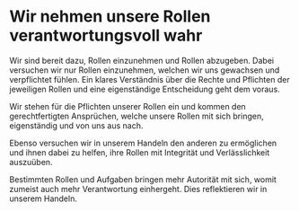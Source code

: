 ﻿<!---
   NAME - The NAME of this project is:
ethos

  FILE - The FILENAME of the current file is:
/v6a3.md

  CREATION - This project was CREATED on:
2017-01-28-16:15:00 UTC

  MODIFICATION - This project was last MODIFIED on:
2017-01-28-16:15:00 UTC

  VERSION - The current VERSION of this project is:
<git-commit-hash>-2017-01-28-16:15:00 UTC

  CREATOR(S) - This project was CREATED by:
Michael Czechowski, Martin Maga

  CONTACT - You can CONTACT the creator(s) or developer(s) of this project at:
E-Mail: mail@martinmaga.de

  COPYRIGHT - The COPYRIGHT holder of this project is:
COPYRIGHT (c) 2016 Martin Maga

  LICENSE - This project is LICENSED under the following license:
Martin Maga 2016 CC BY-SA 4.0 https://creativecommons.org

  SUBFILE – This is a SUBFILE! For more INFORMATION on this project go to:
/README.md
--->
# Wir nehmen unsere Rollen verantwortungsvoll wahr

Wir sind bereit dazu, Rollen einzunehmen und Rollen abzugeben.
Dabei versuchen wir nur Rollen einzunehmen, welchen wir uns gewachsen und verpflichtet fühlen.
Ein klares Verständnis über die Rechte und Pflichten der jeweiligen Rollen und eine eigenständige Entscheidung geht dem voraus.

Wir stehen für die Pflichten unserer Rollen ein und kommen den gerechtfertigten Ansprüchen, welche unsere Rollen mit sich bringen, eigenständig und von uns aus nach.

Ebenso versuchen wir in unserem Handeln den anderen zu ermöglichen und ihnen dabei zu helfen, ihre Rollen mit Integrität und Verlässlichkeit auszuüben.

Bestimmten Rollen und Aufgaben bringen mehr Autorität mit sich, womit zumeist auch mehr Verantwortung einhergeht.
Dies reflektieren wir in unserem Handeln.
